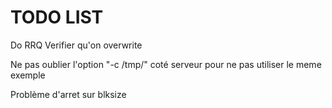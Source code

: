 # TODO LIST 

Do RRQ 
Verifier qu'on overwrite 

Ne pas oublier l'option "-c /tmp/" coté serveur pour ne pas utiliser le meme exemple

Problème d'arret sur blksize